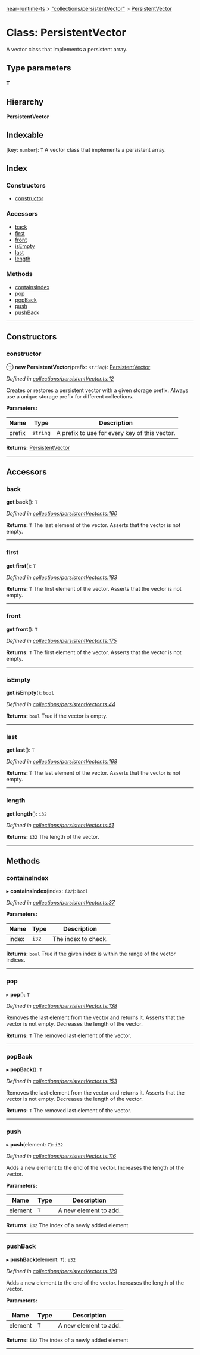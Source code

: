 [near-runtime-ts](../README.md) > ["collections/persistentVector"](../modules/_collections_persistentvector_.md) > [PersistentVector](../classes/_collections_persistentvector_.persistentvector.md)

# Class: PersistentVector

A vector class that implements a persistent array.

## Type parameters
#### T 
## Hierarchy

**PersistentVector**

## Indexable

\[key: `number`\]:&nbsp;`T`
A vector class that implements a persistent array.

## Index

### Constructors

* [constructor](_collections_persistentvector_.persistentvector.md#constructor)

### Accessors

* [back](_collections_persistentvector_.persistentvector.md#back)
* [first](_collections_persistentvector_.persistentvector.md#first)
* [front](_collections_persistentvector_.persistentvector.md#front)
* [isEmpty](_collections_persistentvector_.persistentvector.md#isempty)
* [last](_collections_persistentvector_.persistentvector.md#last)
* [length](_collections_persistentvector_.persistentvector.md#length)

### Methods

* [containsIndex](_collections_persistentvector_.persistentvector.md#containsindex)
* [pop](_collections_persistentvector_.persistentvector.md#pop)
* [popBack](_collections_persistentvector_.persistentvector.md#popback)
* [push](_collections_persistentvector_.persistentvector.md#push)
* [pushBack](_collections_persistentvector_.persistentvector.md#pushback)

---

## Constructors

<a id="constructor"></a>

###  constructor

⊕ **new PersistentVector**(prefix: *`string`*): [PersistentVector](_collections_persistentvector_.persistentvector.md)

*Defined in [collections/persistentVector.ts:12](https://github.com/nearprotocol/near-runtime-ts/blob/6995971/assembly/collections/persistentVector.ts#L12)*

Creates or restores a persistent vector with a given storage prefix. Always use a unique storage prefix for different collections.

**Parameters:**

| Name | Type | Description |
| ------ | ------ | ------ |
| prefix | `string` |  A prefix to use for every key of this vector. |

**Returns:** [PersistentVector](_collections_persistentvector_.persistentvector.md)

___

## Accessors

<a id="back"></a>

###  back

**get back**(): `T`

*Defined in [collections/persistentVector.ts:160](https://github.com/nearprotocol/near-runtime-ts/blob/6995971/assembly/collections/persistentVector.ts#L160)*

**Returns:** `T`
The last element of the vector. Asserts that the vector is not empty.

___
<a id="first"></a>

###  first

**get first**(): `T`

*Defined in [collections/persistentVector.ts:183](https://github.com/nearprotocol/near-runtime-ts/blob/6995971/assembly/collections/persistentVector.ts#L183)*

**Returns:** `T`
The first element of the vector. Asserts that the vector is not empty.

___
<a id="front"></a>

###  front

**get front**(): `T`

*Defined in [collections/persistentVector.ts:175](https://github.com/nearprotocol/near-runtime-ts/blob/6995971/assembly/collections/persistentVector.ts#L175)*

**Returns:** `T`
The first element of the vector. Asserts that the vector is not empty.

___
<a id="isempty"></a>

###  isEmpty

**get isEmpty**(): `bool`

*Defined in [collections/persistentVector.ts:44](https://github.com/nearprotocol/near-runtime-ts/blob/6995971/assembly/collections/persistentVector.ts#L44)*

**Returns:** `bool`
True if the vector is empty.

___
<a id="last"></a>

###  last

**get last**(): `T`

*Defined in [collections/persistentVector.ts:168](https://github.com/nearprotocol/near-runtime-ts/blob/6995971/assembly/collections/persistentVector.ts#L168)*

**Returns:** `T`
The last element of the vector. Asserts that the vector is not empty.

___
<a id="length"></a>

###  length

**get length**(): `i32`

*Defined in [collections/persistentVector.ts:51](https://github.com/nearprotocol/near-runtime-ts/blob/6995971/assembly/collections/persistentVector.ts#L51)*

**Returns:** `i32`
The length of the vector.

___

## Methods

<a id="containsindex"></a>

###  containsIndex

▸ **containsIndex**(index: *`i32`*): `bool`

*Defined in [collections/persistentVector.ts:37](https://github.com/nearprotocol/near-runtime-ts/blob/6995971/assembly/collections/persistentVector.ts#L37)*

**Parameters:**

| Name | Type | Description |
| ------ | ------ | ------ |
| index | `i32` |  The index to check. |

**Returns:** `bool`
True if the given index is within the range of the vector indices.

___
<a id="pop"></a>

###  pop

▸ **pop**(): `T`

*Defined in [collections/persistentVector.ts:138](https://github.com/nearprotocol/near-runtime-ts/blob/6995971/assembly/collections/persistentVector.ts#L138)*

Removes the last element from the vector and returns it. Asserts that the vector is not empty. Decreases the length of the vector.

**Returns:** `T`
The removed last element of the vector.

___
<a id="popback"></a>

###  popBack

▸ **popBack**(): `T`

*Defined in [collections/persistentVector.ts:153](https://github.com/nearprotocol/near-runtime-ts/blob/6995971/assembly/collections/persistentVector.ts#L153)*

Removes the last element from the vector and returns it. Asserts that the vector is not empty. Decreases the length of the vector.

**Returns:** `T`
The removed last element of the vector.

___
<a id="push"></a>

###  push

▸ **push**(element: *`T`*): `i32`

*Defined in [collections/persistentVector.ts:116](https://github.com/nearprotocol/near-runtime-ts/blob/6995971/assembly/collections/persistentVector.ts#L116)*

Adds a new element to the end of the vector. Increases the length of the vector.

**Parameters:**

| Name | Type | Description |
| ------ | ------ | ------ |
| element | `T` |  A new element to add. |

**Returns:** `i32`
The index of a newly added element

___
<a id="pushback"></a>

###  pushBack

▸ **pushBack**(element: *`T`*): `i32`

*Defined in [collections/persistentVector.ts:129](https://github.com/nearprotocol/near-runtime-ts/blob/6995971/assembly/collections/persistentVector.ts#L129)*

Adds a new element to the end of the vector. Increases the length of the vector.

**Parameters:**

| Name | Type | Description |
| ------ | ------ | ------ |
| element | `T` |  A new element to add. |

**Returns:** `i32`
The index of a newly added element

___

